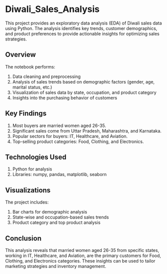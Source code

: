 # Diwali_Sales_Analysis

This project provides an exploratory data analysis (EDA) of Diwali sales data using Python. The analysis identifies key trends, customer demographics, and product preferences to provide actionable insights for optimizing sales strategies.

## Overview

The notebook performs:

1. Data cleaning and preprocessing
2. Analysis of sales trends based on demographic factors (gender, age, marital status, etc.)
3. Visualization of sales data by state, occupation, and product category
4. Insights into the purchasing behavior of customers

## Key Findings

1. Most buyers are married women aged 26-35.
2. Significant sales come from Uttar Pradesh, Maharashtra, and Karnataka.
3. Popular sectors for buyers: IT, Healthcare, and Aviation.
4. Top-selling product categories: Food, Clothing, and Electronics.

## Technologies Used

1. Python for analysis
2. Libraries: numpy, pandas, matplotlib, seaborn

## Visualizations

The project includes:

1. Bar charts for demographic analysis
2. State-wise and occupation-based sales trends
3. Product category and top product analysis

## Conclusion

This analysis reveals that married women aged 26-35 from specific states, working in IT, Healthcare, and Aviation, are the primary customers for Food, Clothing, and Electronics categories. These insights can be used to tailor marketing strategies and inventory management.
